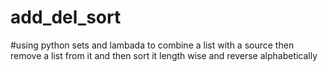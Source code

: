 # add_del_sort

#using python sets and lambada to combine a list with a source then remove a list from it and then sort it length wise and  reverse alphabetically

